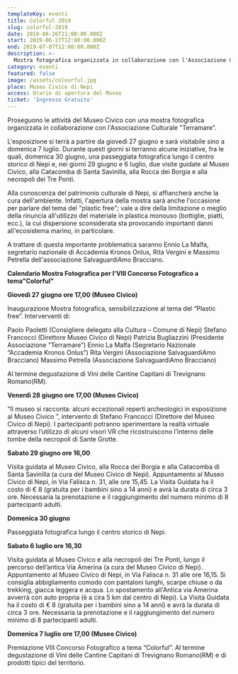```yaml
---
templateKey: eventi
title: Colorful 2019
slug: colorful-2019
date: 2019-06-26T21:00:00.000Z
start: 2019-06-27T12:00:00.000Z
end: 2019-07-07T12:00:00.000Z
description: >-
  Mostra fotografica organizzata in collaborazione con l'Associazione Culturale Terramare. Passeggiata fotografica e visite guidate al Museo, alle Catacombe di Santa Savinilla ed alla Rocca dei Borgia.
category: eventi
featured: false
image: /assets/colourful.jpg
place: Museo Civico di Nepi
access: Orario di apertura del Museo
ticket: 'Ingresso Gratuito'
---
```

Proseguono le attività del Museo Civico con una mostra fotografica organizzata in collaborazione con l'Associazione Culturale "Terramare".

L'esposizione si terrà a partire da giovedì 27 giugno e sarà visitabile sino a domenica 7 luglio. Durante questi giorni si terranno alcune iniziative, fra le quali, domenica 30 giugno, una passeggiata fotografica lungo il centro storico di Nepi e, nei giorni 29 giugno e 6 luglio, due visite guidate al Museo Civico, alla Catacomba di Santa Savinilla, alla Rocca dei Borgia e alla necropoli dei Tre Ponti.

Alla conoscenza del patrimonio culturale di Nepi, si affiancherà anche la cura dell'ambiente. Infatti, l'apertura della mostra sarà anche l'occasione per parlare del tema del "plastic free"; vale a dire della limitazione o meglio della rinuncia all'utilizzo del materiale in plastica monouso (bottiglie, piatti, ecc.), la cui dispersione sconsiderata sta provocando importanti danni all'ecosistema marino, in particolare.

A trattare di questa importante problematica saranno Ennio La Malfa, segretario nazionale di Accademia Kronos Onlus, Rita Vergini e Massimo Petrella dell'associazione SalvaguardiAmo Bracciano.

**Calendario Mostra Fotografica per l'VIII Concorso Fotografico a tema"Colorful"**

**Giovedì 27 giugno ore 17,00 (Museo Civico)**

Inaugurazione Mostra fotografica, sensibilizzazione al tema del “Plastic free”.
Interverventi di:

Paolo Paoletti (Consigliere delegato alla Cultura – Comune di Nepi)
Stefano Francocci (Direttore Museo Civico di Nepi)
Patrizia Bugliazzini (Presidente Associazione “Terramare”)
Ennio La Malfa (Segretario Nazionale “Accademia Kronos Onlus”)
Rita Vergini (Associazione SalvaguardiAmo Bracciano)
Massimo Petrella (Associazione SalvaguardiAmo Bracciano)

Al termine degustazione di Vini delle Cantine Capitani di Trevignano Romano(RM).

**Venerdì 28 giugno ore 17,00 (Museo Civico)**

“Il museo si racconta: alcuni eccezionali reperti archeologici in esposizione al Museo Civico ”, intervento di Stefano Francocci (Direttore del Museo Civico di Nepi).
I partecipanti potranno sperimentare la realtà virtuale attraverso l’utilizzo di alcuni visori VR che ricostruiscono l’interno delle tombe della necropoli di Sante Grotte.

**Sabato 29 giugno ore 16,00**

Visita guidata al Museo Civico, alla Rocca dei Borgia e alla Catacomba di Santa Savinilla (a cura del Museo Civico di Nepi).
Appuntamento al Museo Civico di Nepi, in Via Falisca n. 31, alle ore 15,45.
La Visita Guidata ha il costo di € 8 (gratuita per i bambini sino a 14 anni) e avrà la durata di circa 3 ore. Necessaria la prenotazione e il raggiungimento del numero minimo di 8 partecipanti adulti.

**Domenica 30 giugno**

Passeggiata fotografica lungo il centro storico di Nepi.

**Sabato 6 luglio ore 16,30**

Visita guidata al Museo Civico e alla necropoli dei Tre Ponti, lungo il percorso dell’antica Via Amerina (a cura del Museo Civico di Nepi).
Appuntamento al Museo Civico di Nepi, in Via Falisca n. 31 alle ore 16,15. Si consiglia abbigliamento comodo con pantaloni lunghi, scarpe chiuse o da trekking, giacca leggera e acqua. Lo spostamento all'Antica via Amerina avverrà con auto propria (è a cira 5 km dal centro di Nepi).
La Visita Guidata ha il costo di € 8 (gratuita per i bambini sino a 14 anni) e avrà la durata di circa 3 ore. Necessaria la prenotazione e il raggiungimento del numero minimo di 8 partecipanti adulti.

**Domenica 7 luglio ore 17,00 (Museo Civico)**

Premiazione VIII Concorso Fotografico a tema “Colorful”.
Al termine degustazione di Vini delle Cantine Capitani di Trevignano Romano(RM) e di prodotti tipici del territorio.

